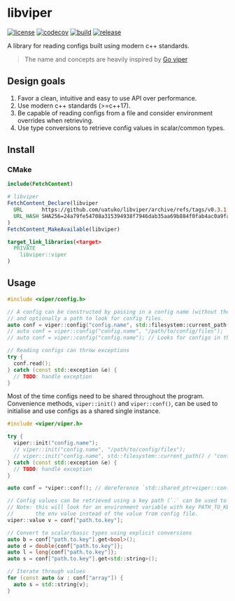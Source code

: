 # libviper

[![license](https://img.shields.io/badge/license-MIT-green)](https://raw.githubusercontent.com/uatuko/libviper/main/LICENSE)
[![codecov](https://codecov.io/gh/uatuko/libviper/branch/main/graph/badge.svg?token=8EfwylKma6)](https://codecov.io/gh/uatuko/libviper)
[![build](https://github.com/uatuko/libviper/actions/workflows/build.yaml/badge.svg?branch=main)](https://github.com/uatuko/libviper/actions/workflows/build.yaml)
[![release](https://img.shields.io/github/v/release/uatuko/libviper)](https://github.com/uatuko/libviper/releases)

A library for reading configs built using modern c++ standards.

> The name and concepts are heavily inspired by [Go viper](https://github.com/spf13/viper)


## Design goals

1. Favor a clean, intuitive and easy to use API over performance.
2. Use modern c++ standards (>=c++17).
3. Be capable of reading configs from a file and consider environment overrides when retrieving.
4. Use type conversions to retrieve config values in scalar/common types.


## Install
### CMake

```cmake
include(FetchContent)

# libviper
FetchContent_Declare(libviper
  URL      https://github.com/uatuko/libviper/archive/refs/tags/v0.3.1.tar.gz
  URL_HASH SHA256=24a79fe54708a315394938f7946dab35aa69b884f0fab4ac0a9fa42b60c93313
)
FetchContent_MakeAvailable(libviper)
```

```cmake
target_link_libraries(<target>
  PRIVATE
    libviper::viper
)
```


## Usage

```c++
#include <viper/config.h>

// A config can be constructed by passing in a config name (without the file extension)
// and optionally a path to look for config files.
auto conf = viper::config("config.name", std::filesystem::current_path() / "conf");
// auto conf = viper::config("config.name", "/path/to/config/files");
// auto conf = viper::config("config.name"); // Looks for configs in the current working directory

// Reading configs can throw exceptions
try {
  conf.read();
} catch (const std::exception &e) {
  // TODO: handle exception
}
```

Most of the time configs need to be shared throughout the program. Convenience methods, `viper::init()` and `viper::conf()`,
can be used to initialise and use configs as a shared single instance.
```c++
#include <viper/viper.h>

try {
  viper::init("config.name");
  // viper::init("config.name", "/path/to/config/files");
  // viper::init("config.name", std::filesystem::current_path() / "conf");
} catch (const std::exception &e) {
  // TODO: handle exception
}

auto conf = *viper::conf(); // dereference `std::shared_ptr<viper::config>` to `viper::config`
```

```c++
// Config values can be retrieved using a key path (`.` can be used to drill down into maps)
// Note: this will look for an environment variable with key PATH_TO_KEY and if set, return
//       the env value instead of the value from config file.
viper::value v = conf["path.to.key"];

// Convert to scalar/basic types using explicit conversions
auto b = conf["path.to.key"].get<bool>();
auto d = double{conf["path.to.key"]};
auto l = long{conf["path.to.key"]};
auto s = conf["path.to.key"].get<std::string>();

// Iterate through values
for (const auto &v : conf["array"]) {
  auto s = std::string{v};
}
```
